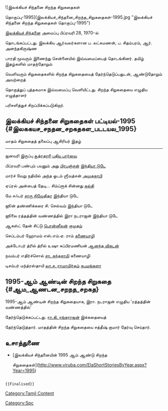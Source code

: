 ![இலக்கியச் சிந்தனை சிறந்த சிறுகதைகள்
தொகுப்பு-1995](இலக்கியச்_சிந்தனை_சிறந்த_சிறுகதைகள்-1995.jpg "இலக்கியச் சிந்தனை சிறந்த சிறுகதைகள் தொகுப்பு-1995")
[இலக்கியச் சிந்தனை](இலக்கியச்_சிந்தனை "wikilink") அமைப்பு பிப்ரவரி 28, 1970-ல்
தொடங்கப்பட்டது. இலக்கிய ஆர்வலர்களான ப. லட்சுமணன், ப. சிதம்பரம், ஆர். அனந்தகிருஷ்ண
பாரதி மூவரும் இணைந்து சென்னையில் இவ்வமைப்பைத் தொடங்கினர். தமிழ் இதழ்களில் மாதந்தோறும்
வெளிவரும் சிறுகதைகளில் சிறந்த சிறுகதையைத் தேர்ந்தெடுப்பதுடன், ஆண்டுதோறும் அவற்றைத்
தொகுத்துப் புத்தகமாக இவ்வமைப்பு வெளியிட்டது. சிறந்த சிறுகதையை எழுதிய எழுத்தாளர்
பரிசளித்துச் சிறப்பிக்கப்படுகிறார்.

## இலக்கியச் சிந்தனை சிறுகதைகள் பட்டியல்-1995 {#இலககயச_சநதன_சறகதகள_படடயல_1995}

  மாதம்      சிறுகதைத் தலைப்பு       ஆசிரியர்                                         இதழ்
  --------- --------------------- ----------------------------------------------- ---------------------------------------
  ஜனவரி     இருப்பு                [சூத்ரதாரி](எம்.கோபாலகிருஷ்ணன் "wikilink")          [புதிய பார்வை](புதிய_பார்வை "wikilink")
  பிப்ரவரி   பண்பும் பயனும் அது       [பிரபஞ்சன்](பிரபஞ்சன் "wikilink")                   [இந்தியா டுடே](இந்தியா_டுடே "wikilink")
  மார்ச்      வேறு நதியில் அந்த ஓடம்   ஶ்ரீவத்சன்                                          [அமுதசுரபி](அமுதசுரபி "wikilink")
  ஏப்ரல்      அன்பைத் தேடி\...        சிம்ப்ரூக் சின்னது                                  [கல்கி](கல்கி_(வார_இதழ்) "wikilink")
  மே        சஃபர்                  [சாரு நிவேதிதா](சாரு_நிவேதிதா "wikilink")       இந்தியா டுடே
  ஜூன்       தண்ணிக்கரை              சி. செல்வம்                                       இந்தியா டுடே
  ஜூலை      ரத்தத்தின் வண்ணத்தில்       இரா நடராஜன்                                      இந்தியா டுடே
  ஆகஸ்ட்      தேன் சிட்டு             [பொன்னீலன்](பொன்னீலன் "wikilink")                     [குமுதம்](குமுதம் "wikilink")
  செப்டம்பர்   ஹோமம்                  எஸ்.எம்.ஏ. ராம்                                    [கணையாழி](கணையாழி "wikilink")
  அக்டோபர்    த்ரில் த்ரில்             உஷா சுப்பிரமணியன்                                 [ஆனந்த விகடன்](ஆனந்த_விகடன் "wikilink")
  நவம்பர்     எதிர்ச்சொல்              [சா. கந்தசாமி](சா.கந்தசாமி "wikilink")            கணையாழி
  டிசம்பர்    மந்த்ரஸ்தாயி             [லா.ச. ராமாமிர்தம்](லா.ச._ராமாமிர்தம் "wikilink")   [சுபமங்களா](சுபமங்களா "wikilink")

## 1995-ஆம் ஆண்டின் சிறந்த சிறுகதை {#ஆம_ஆணடன_சறநத_சறகத}

1995-ஆம் ஆண்டின் சிறந்த சிறுகதையாக, இரா. நடராஜன் எழுதிய 'ரத்தத்தின் வண்ணத்தில்'
தேர்ந்தெடுக்கப்பட்டது. [ரா.கி. ரங்கராஜன்](ரா.கி.ரங்கராஜன் "wikilink") இக்கதையைத்
தேர்ந்தெடுத்தார். மாதத்தின் சிறந்த சிறுகதையை சத்தீஷ் குமார் தேர்வு செய்தார்.

## உசாத்துணை

-   [இலக்கியச் சிந்தனையின் 1995 ஆம் ஆண்டு சிறந்த
    சிறுகதைகள்](http://www.viruba.com/ElaShortStoriesByYear.aspx?Year=1995)

```{=mediawiki}
{{Finalised}}
```
[Category:Tamil Content](Category:Tamil_Content "wikilink")
[Category:Spc](Category:Spc "wikilink")
